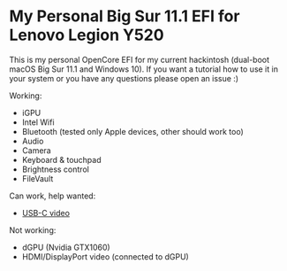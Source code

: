 My Personal Big Sur 11.1 EFI for Lenovo Legion Y520
=============

This is my personal OpenCore EFI for my current hackintosh (dual-boot macOS Big Sur 11.1 and Windows 10). If you want a tutorial how to use it in your system or you have any questions please open an issue :)

Working:
- iGPU
- Intel Wifi
- Bluetooth (tested only Apple devices, other should work too)
- Audio
- Camera
- Keyboard & touchpad
- Brightness control
- FileVault

Can work, help wanted:
- [USB-C video](https://github.com/adrianjagielak/lenovo_y520_efi/issues/6)

Not working:
- dGPU (Nvidia GTX1060)
- HDMI/DisplayPort video (connected to dGPU)
